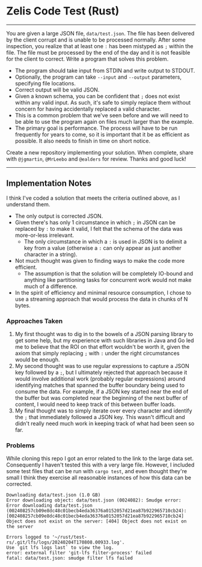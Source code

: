 # Zelis Code Test (Rust)
---
You are given a large JSON file, ````data/test.json````. The file has been delivered by the client corrupt and is unable to be processed normally. After some inspection, you realize that at least one ````:```` has been mistyped as ````;```` within the file. The file must be processed by the end of the day and it is not feasible for the client to correct. Write a program that solves this problem.

- The program should take input from STDIN and write output to STDOUT.
- Optionally, the program can take ````--input```` and ````--output```` parameters, specifying file locations.
- Correct output will be valid JSON.
- Given a known schema, you can be confident that ````;```` does not exist within any valid input. As such, it's safe to simply replace them without concern for having accidentally replaced a valid character.
- This is a common problem that we've seen before and we will need to be able to use the program again on files much larger than the example.
- The primary goal is performance. The process will have to be run frequently for years to come, so it is important that it be as efficient as possible. It also needs to finish in time on short notice.

Create a new repository implementing your solution. When complete, share with ````@jgmartin````, ````@MrLeebo```` and ````@ealders```` for review. Thanks and good luck!

---

## Implementation Notes

I think I've coded a solution that meets the criteria outlined above, as I understand them.
- The only output is corrected JSON.
- Given there's has only 1 circumstance in which `;` in JSON can be replaced by `:` to make it valid, I felt that the schema of the data was more-or-less irrelevant.
  - The only circumstance in which a `:` is used in JSON is to delimit a key from a value (otherwise a `:` can only appear as just another character in a string).
- Not much thought was given to finding ways to make the code more efficient.
  - The assumption is that the solution will be completely IO-bound and anything like partitioning tasks for concurrent work would not make much of a difference.
- In the spirit of efficiency and minimal resource consumption, I chose to use a streaming approach that would process the data in chunks of N bytes. 

### Approaches Taken
1. My first thought was to dig in to the bowels of a JSON parsing library to get some help, but my experience with such libraries in Java and Go led me to believe that the ROI on that effort wouldn't be worth it, given the axiom that simply replacing `;` with `:` under the right circumstances would be enough.
2. My second thought was to use regular expressions to capture a JSON key followed by a `;`, but I ultimately rejected that approach because it would involve additional work (probably regular expressions) around identifying matches that spanned the buffer boundary being used to consume the data. For example, if a JSON key started near the end of the buffer but was completed near the beginning of the next buffer of content, I would need to keep track of this between buffer loads.
3. My final thought was to simply iterate over every character and identify the `;` that immediately followed a JSON key. This wasn't difficult and didn't really need much work in keeping track of what had been seen so far.

### Problems

While cloning this repo I got an error related to the link to the large data set. Consequently I haven't tested this with a very large file. However, I included some test files that can be run with `cargo test`, and even thought they're small I think they exercise all reasonable instances of how this data can be corrected.

```
Downloading data/test.json (1.0 GB)
Error downloading object: data/test.json (0024082): Smudge error: Error downloading data/test.json (002408257cb09e8dc48c01becb4eda36376a0152057d21ea87b922965710cb24): [002408257cb09e8dc48c01becb4eda36376a0152057d21ea87b922965710cb24] Object does not exist on the server: [404] Object does not exist on the server

Errors logged to '~/rust/test-rs/.git/lfs/logs/20240204T170808.00933.log'.
Use `git lfs logs last` to view the log.
error: external filter 'git-lfs filter-process' failed
fatal: data/test.json: smudge filter lfs failed
```